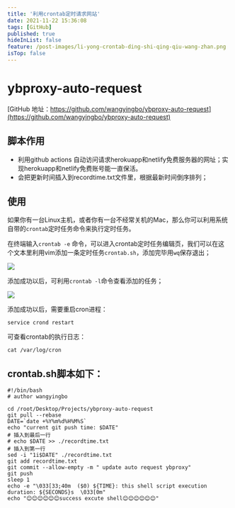 ```yaml
---
title: '利用crontab定时请求网站'
date: 2021-11-22 15:36:08
tags: [GitHub]
published: true
hideInList: false
feature: /post-images/li-yong-crontab-ding-shi-qing-qiu-wang-zhan.png
isTop: false
---
```

# ybproxy-auto-request

[GitHub 地址：https://github.com/wangyingbo/ybproxy-auto-request](https://github.com/wangyingbo/ybproxy-auto-request)

## 脚本作用

- 利用github actions 自动访问请求herokuapp和netlify免费服务器的网址；实现herokuapp和netlify免费账号能一直保活。
- 会把更新时间插入到recordtime.txt文件里，根据最新时间倒序排列；

## 使用

如果你有一台Linux主机，或者你有一台不经常关机的Mac，那么你可以利用系统自带的`crontab`定时任务命令来执行定时任务。

在终端输入`crontab -e` 命令，可以进入crontab定时任务编辑页，我们可以在这个文本里利用vim添加一条定时任务`crontab.sh`，添加完毕用`wq`保存退出；

![](https://hiwyb.github.io/post-images/1637566962477.png)

添加成功以后，可利用`crontab -l`命令查看添加的任务；

![](https://hiwyb.github.io/post-images/1637566978330.png)

添加成功以后，需要重启cron进程：

```
service crond restart
```

可查看crontab的执行日志：

```
cat /var/log/cron

```

## crontab.sh脚本如下：

```
#!/bin/bash
# author wangyingbo

cd /root/Desktop/Projects/ybproxy-auto-request
git pull --rebase
DATE=`date +%Y%m%d%H%M%S`
echo "current git push time: $DATE"
# 插入到最后一行
# echo $DATE >> ./recordtime.txt
# 插入到第一行
sed -i "1i$DATE" ./recordtime.txt
git add recordtime.txt
git commit --allow-empty -m " update auto request ybproxy"
git push 
sleep 1
echo -e "\033[33;40m  ($0) ${TIME}: this shell script execution duration: ${SECONDS}s  \033[0m"
echo "😊😊😊😊😊😊success excute shell😊😊😊😊😊😊"

```